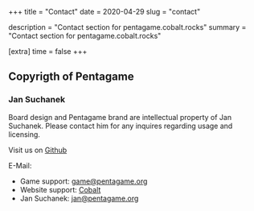 +++
title = "Contact"
date = 2020-04-29
slug = "contact"

description = "Contact section for pentagame.cobalt.rocks"
summary = "Contact section for pentagame.cobalt.rocks"

[extra]
time = false
+++

## Copyrigth of Pentagame

### Jan Suchanek

Board design and Pentagame brand are intellectual property of Jan Suchanek. Please contact him for any inquires regarding usage and licensing.

Visit us on [Github](https://github.com/Penta-game)

E-Mail:

- Game support: [game@pentagame.org](mailto:game@pentagame.org)
- Website support: [Cobalt](mailto:chaosthe0rie@protonmail.com)
- Jan Suchanek: [jan@pentagame.org](mailto:jan@pentagame.org)
